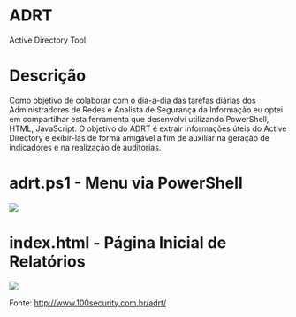 # ADRT

Active Directory Tool

# Descrição
Como objetivo de colaborar com o dia-a-dia das tarefas diárias dos Administradores de Redes e Analista de Segurança da Informação eu optei em compartilhar esta ferramenta que desenvolvi utilizando PowerShell, HTML, JavaScript. O objetivo do ADRT é extrair informações úteis do Active Directory e exibir-las de forma amigável a fim de auxiliar na geração de indicadores e na realização de auditorias.

# adrt.ps1 - Menu via PowerShell
![](http://www.100security.com.br/wp-content/uploads/2018/07/adrt-02.jpg)

# index.html - Página Inicial de Relatórios
![](http://www.100security.com.br/wp-content/uploads/2018/07/adrt08.jpg)

Fonte: http://www.100security.com.br/adrt/
